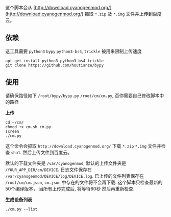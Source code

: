 这个脚本会从 [http://download.cyanogenmod.org/](http://download.cyanogenmod.org/) 抓取 `*.zip` 及 `*.img` 文件并上传到百度云。

## 依赖

这工具需要 `python3` `bypy` `python3-bs4`, `trickle` 被用来限制上传速度

```
apt-get install python3 python3-bs4 trickle
git clone https://github.com/houtianze/bypy
```

## 使用

请确保路径如下 `/root/bypy/bypy.py` `/root/cm/cm.py`, 否你需要自己修改脚本中的路径

**上传**
```
cd ~/cm/
chmod +x cm.sh cm.py
screen
./cm.py
```

这个命令会抓取 `http://download.cyanogenmod.org/` 下载 `*.zip` `*.img` 文件并检查 `sha1`. 然后上传文件到百度云。

默认的下载文件夹是 `/var/cyanogenmod`, 默认的上传文件夹是 `/YOUR_APP_DIR/cm/DEVICE`. 日志文件保存在 `/var/cyanogenmod/DEVICE/log/DEVICE.log`. 已上传的文件列表保存在 `/root/cm/cm.json`, `cm.json` 中存在的文件将不会再下载. 这个脚本只检查最新的50个编译版本， 当所有上传完成后, 将等待60秒 然后再重新检查.

**生成设备列表**

```
./cm.py --list
```
